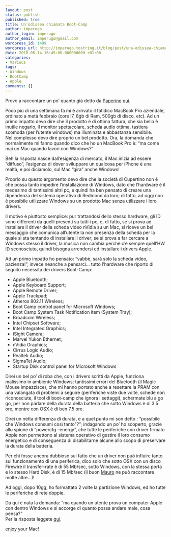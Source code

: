 ```yaml
---
layout: post
status: publish
published: true
title: Un’odissea chiamata Boot-Camp
author: imperugo
author_login: imperugo
author_email: imperugo@gmail.com
wordpress_id: 1499
wordpress_url: http://imperugo.tostring.it/blog/post/una-odissea-chiamata-bootcamp/
date: 2010-05-14 16:45:00.000000000 +01:00
categories:
- Various
tags:
- Windows
- BootCamp
- Apple
comments: []
---
```

<p>Provo a raccontare un po’ quanto già detto da <a title="A Ovest Di Paperino" href="http://aovestdipaperino.com/" rel="nofollow" target="_blank">Paperino</a> <a title="Petomania" href="http://aovestdipaperino.com/posts/petomania.aspx" rel="nofollow" target="_blank">qui</a>.</p>  <p>Poco più di una settimana fa mi è arrivato il fatidico MacBook Pro aziendale, ordinato a metà febbraio (core i7, 8gb di Ram, 500gb di disco, etc). Ad un primo impatto devo dire che il prodotto è di ottima fattura, che sia bello è inutile negarlo, il monitor spettacolare, scheda audio ottima, tastiera scomoda (per l’utente windows) ma illuminata e abbastanza sensibile.   <br />Nel complesso devo dire proprio un bel prodotto. Ora, la domanda che normalmente mi fanno quando dico che ho un MacBook Pro è: “ma come mai un Mac quando lavori con Windows?”</p>  <p>Beh la risposta nasce dall’esigenza di mercato, il Mac inizia ad essere “diffuso”, l’esigenza di dover sviluppare un qualcosa per iPhone è una realtà, e poi diciamolo, sul Mac “gira” anche Windows!</p>  <p>Proprio su questo argomento devo dire che la società di Cupertino non è che possa tanto impedire l’installazione di Windows, dato che l’hardware è il medesimo di tantissimi altri pc, e quindi ha ben pensato di creare una dipendenza del sistema operativo di Redmond da loro; di fatto, ad oggi non è possibile utilizzare Windows su un prodotto Mac senza utilizzare i loro drivers.</p>  <p>Il motivo è piuttosto semplice: pur trattandosi dello stesso hardware, gli ID sono differenti da quelli presenti su tutti i pc, e, di fatto, se si prova ad installare il driver della scheda video nVidia su un Mac, si riceve un bel messaggio che comunica all’utente la non presenza della scheda per la quale si sta tentando di installare il driver; se si prova a far cercare a Windows stesso il driver, la musica non cambia perchè c’è sempre quell’HW ID sconosciuto, quindi bisogna arrendersi ed installare i drivers Apple.</p>  <p>Ad un primo impatto ho pensato: “vabbè, sarà solo la scheda video, pazienza!”, invece neanche a pensarci… tutto l’hardware che riporto di seguito necessita dei drivers Boot-Camp:</p>  <ul>   <li>Apple Bluetooth;</li>    <li>Apple Keyboard Support;</li>    <li>Apple Remote Driver;</li>    <li>Apple Trackpad;</li>    <li>Atheros 802.11 Wireless;</li>    <li>Boot Camp control panel for Microsoft Windows;</li>    <li>Boot Camp System Task Notification item (System Tray);</li>    <li>Broadcom Wireless;</li>    <li>Intel Chipset Software;</li>    <li>Intel Integrated Graphics;</li>    <li>iSight Camera;</li>    <li>Marvel Yukon Ethernet;</li>    <li>nVidia Graphics;</li>    <li>Cirrus Logic Audio;</li>    <li>Realtek Audio;</li>    <li>SigmaTel Audio;</li>    <li>Startup Disk control panel for Microsoft Windows</li> </ul>  <p>Direi un bel po’ di roba che, con i drivers scritti da Apple, funziona malissimo in ambiente Windows; tantissimi errori del Bluetooth (il Magic Mouse impazzisce), che mi hanno portato anche a resettare la PRAM con una valangata di problemi a seguire (periferiche viste due volte, schede non riconosciute, il tool di boot-camp che ignora i settaggi), schermate blu a go go, per non parlare della durata della batteria che sotto Windows è di 3.5 ore, mentre con OSX è di ben 7.5 ore.</p>  <p>Direi un netta differenza di durata, e a quel punto mi son detto : “possibile che Windows consumi così tanto&quot;?”; indagando un po’ ho scoperto, grazie allo spione di “powercfg –energy”, che tutte le periferiche con driver firmato Apple non permettono al sistema operativo di gestire il loro consumo energetico e di conseguenza di disabilitarne alcune allo scopo di preservare la durata della batteria.</p>  <p>Per chi fosse ancora dubbioso sul fatto che un driver non può influire tanto sul funzionamento di una periferica, dico solo che sotto OSX con un disco Firewire il transfer-rate è di 55 Mb/sec, sotto Windows, con la stessa porta e lo stesso Hard Disk, è di 15 Mb/sec (il buon <a title="Mauro Servienti&#39;s Blog" href="http://topics.it/" rel="nofollow" target="_blank">Mauro</a> ne può raccontare molte altre…)!</p>  <p>Ad oggi, dopo 10gg, ho formattato 2 volte la partizione Windows, ed ho tutte le periferiche di rete doppie.</p>  <p>Da qui è nata la domanda: “ma quando un utente prova un computer Apple con dentro Windows e si accorge di quanto possa andare male, cosa pensa?”   <br />Per la risposta leggete <a title="Petomania" href="http://aovestdipaperino.com/posts/petomania.aspx" rel="nofollow" target="_blank">qui</a>.</p>  <p>enjoy your Mac!</p>
